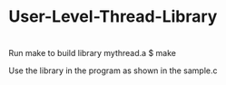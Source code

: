 # User-Level-Thread-Library
# 
Run make to build library mythread.a
$ make

Use the library in the program as shown in the sample.c

